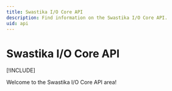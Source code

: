 ```yaml
---
title: Swastika I/O Core API
description: Find information on the Swastika I/O Core API.
uid: api
---
```

# Swastika I/O Core API

[!INCLUDE[](~/includes/blazor-preview-notice.md)]

Welcome to the Swastika I/O Core API area!
